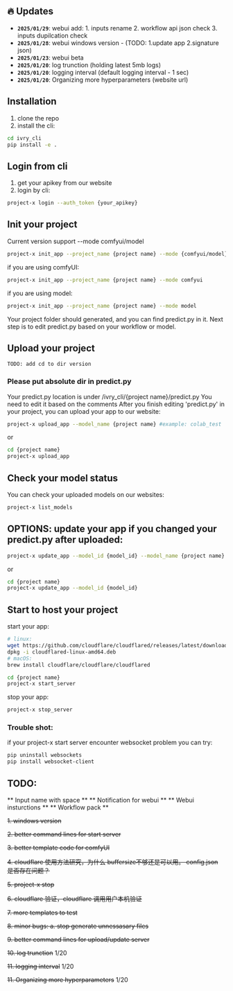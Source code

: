 ## 🔥 Updates
- **`2025/01/29`**: webui add: 1. inputs rename 2. workflow api json check 3. inputs dupilcation check
- **`2025/01/28`**: webui windows version - (TODO: 1.update app 2.signature json)
- **`2025/01/23`**: webui beta
- **`2025/01/20`**: log trunction (holding latest 5mb logs)
- **`2025/01/20`**: logging interval (default logging interval - 1 sec)
- **`2025/01/20`**: Organizing more hyperparameters (website url)

## Installation
1. clone the repo
2. install the cli:
```bash
cd ivry_cli
pip install -e .
```

## Login from cli
1. get your apikey from our website
2. login by cli:
```bash
project-x login --auth_token {your_apikey}
```

## Init your project
Current version support --mode comfyui/model
```bash
project-x init_app --project_name {project name} --mode {comfyui/model} #example: project-x init_app --project_name colab_test --mode model
```
if you are using comfyUI:
```bash
project-x init_app --project_name {project name} --mode comfyui
```

if you are using model:
```bash
project-x init_app --project_name {project name} --mode model
```

Your project folder should generated, and you can find predict.py in it. Next step is to edit predict.py based on your workflow or model.


## Upload your project
`TODO: add cd to dir version`
### Please put absolute dir in predict.py ###

Your predict.py location is under /ivry_cli/{project name}/predict.py 
You need to edit it based on the comments
After you finish editing 'predict.py' in your project, you can upload your app to our website:

```bash
project-x upload_app --model_name {project name} #example: colab_test
```
or
```bash
cd {project name}
project-x upload_app
```

## Check your model status
You can check your uploaded models on our websites:
```bash
project-x list_models
```
## OPTIONS: update your app if you changed your predict.py after uploaded:
```bash
project-x update_app --model_id {model_id} --model_name {project name} #example: project-x update_app --model_id ivrymodel67 --model_name colab_test
```
or
```bash
cd {project name}
project-x update_app --model_id {model_id}
```


## Start to host your project
start your app:
```bash
# linux:
wget https://github.com/cloudflare/cloudflared/releases/latest/download/cloudflared-linux-amd64.deb
dpkg -i cloudflared-linux-amd64.deb
# macOS:
brew install cloudflare/cloudflare/cloudflared

cd {project name}
project-x start_server
```
stop your app:
```bash
project-x stop_server
```

### Trouble shot: ###
if your project-x start server encounter websocket problem you can try:
```bash
pip uninstall websockets
pip install websocket-client
```

## TODO:
** Input name with space **
** Notification for webui **
** Webui insturctions **
** Workflow pack **

~~1. windows version~~

~~2. better command lines for start server~~

~~3. better template code for comfyUI~~

~~4. cloudflare 使用方法研究，为什么 buffersize不够还是可以用。 config.json 是否存在问题？~~

~~5. project-x stop~~

~~6. cloudflare 验证，cloudflare 调用用户本机验证~~
   
~~7. more templates to test~~
   
~~8. minor bugs: a. stop generate unnessasary files~~

~~9. better command lines for upload/update server~~

~~10. log trunction~~ 1/20

~~11. logging interval~~ 1/20

~~11. Organizing more hyperparameters~~ 1/20





